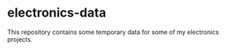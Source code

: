 # electronics-data
This repository contains some temporary data for some of my electronics projects.
